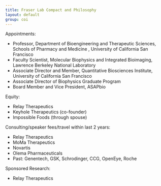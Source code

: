 ```yaml
---
title: Fraser Lab Compact and Philosophy
layout: default
group: coi
---
```


Appointments:
* Professor, Department of Bioengineering and Therapeutic Sciences, Schools of Pharmacy and Medicine
, University of California San Francisco
* Faculty Scientist, Molecular Biophysics and Integrated Bioimaging, Lawrence Berkeley National Laboratory
* Associate Director and Member, Quantitative Biosciences Institute, University of California San Francisco
* Associate Director of Biophysics Graduate Program
* Board Member and Vice President, ASAPbio

Equity:
* Relay Therapeutics
* Keyhole Therapeutics (co-founder)
* Impossible Foods (through spouse)

Consulting/speaker fees/travel within last 2 years:
* Relay Therapeutics
* MoMa Therapeutics
* Novartis
* Olema Pharmaceuticals
* Past: Genentech, GSK, Schrodinger, CCG, OpenEye, Roche

Sponsored Research:
* Relay Therapeutics